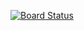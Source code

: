 [![Board Status](https://dev.azure.com/pawelkondratowicz/f12df1e1-aa13-4418-8654-02f920ee89d4/0387652e-d07a-4ee7-8a9b-cf2efa17060f/_apis/work/boardbadge/8d129246-3b79-44ef-8a12-9c0869a78208?columnOptions=1)](https://dev.azure.com/pawelkondratowicz/f12df1e1-aa13-4418-8654-02f920ee89d4/_boards/board/t/0387652e-d07a-4ee7-8a9b-cf2efa17060f/Microsoft.RequirementCategory/)

